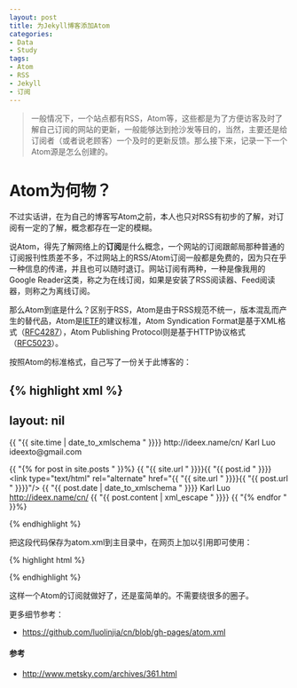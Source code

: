 ```yaml
---
layout: post
title: 为Jekyll博客添加Atom
categories:
- Data
- Study
tags:
- Atom
- RSS
- Jekyll
- 订阅
---
```


> 一般情况下，一个站点都有RSS，Atom等，这些都是为了方便访客及时了解自己订阅的网站的更新，一般能够达到抢沙发等目的，当然，主要还是给订阅者（或者说老顾客）一个及时的更新反馈。那么接下来，记录一下一个Atom源是怎么创建的。   

# Atom为何物？  
不过实话讲，在为自己的博客写Atom之前，本人也只对RSS有初步的了解，对订阅有一定的了解，概念都存在一定的模糊。  


说Atom，得先了解网络上的**订阅**是什么概念，一个网站的订阅跟邮局那种普通的订阅报刊性质差不多，不过网站上的RSS/Atom订阅一般都是免费的，因为只在乎一种信息的传递，并且也可以随时退订。网站订阅有两种，一种是像我用的Google Reader这类，称之为在线订阅，如果是安装了RSS阅读器、Feed阅读器，则称之为离线订阅。  

那么Atom到底是什么？区别于RSS，Atom是由于RSS规范不统一，版本混乱而产生的替代品，Atom是[IETF](http://baike.baidu.com/view/155093.htm)的建议标准，Atom Syndication Format是基于XML格式（[RFC4287](http://tools.ietf.org/html/rfc4287)），Atom Publishing Protocol则是基于HTTP协议格式（[RFC5023](http://tools.ietf.org/html/rfc5023)）。  

按照Atom的标准格式，自己写了一份关于此博客的：  

{% highlight xml %}
---
layout: nil
---
<?xml version="1.0"?>
<feed xmlns="http://www.w3.org/2005/Atom">
 
  <title>ideex.name</title>
  <link href="http://ideex.name/cn/"/>
  <link type="application/atom+xml" rel="self" href="http://ideex.name/cn/atom.xml"/>
  <updated>{{ "{{ site.time | date_to_xmlschema " }}}}</updated>
  <id>http://ideex.name/cn/</id>
  <author>
    <name>Karl Luo</name>
    <email>ideexto@gmail.com</email>
  </author>


 {{ "{% for post in site.posts " }}%}
  <entry>
    <id>{{ "{{ site.url " }}}}{{ "{{ post.id " }}}}</id>
    <link type="text/html" rel="alternate" href="{{ "{{ site.url " }}}}{{ "{{ post.url " }}}}"/>
    <title>{{ "{{ post.title | xml_escape " }}}}</title>
    <updated>{{ "{{ post.date | date_to_xmlschema " }}}}</updated>
    <author>
      <name>Karl Luo</name>
      <uri>http://ideex.name/cn/</uri>
    </author>
    <content type="html">{{ "{{ post.content | xml_escape " }}}}</content>
  </entry>
 {{ "{% endfor " }}%}

</feed>
{% endhighlight %}     



把这段代码保存为atom.xml到主目录中，在网页上加以引用即可使用：   

{% highlight html %}
<link href="{{ site.url }}/atom.xml" rel="alternate" title="Atom Rss" type="application/atom+xml" />
{% endhighlight %}    

这样一个Atom的订阅就做好了，还是蛮简单的。不需要绕很多的圈子。  

更多细节参考：  

- <https://github.com/luolinjia/cn/blob/gh-pages/atom.xml>



#### 参考  
- <http://www.metsky.com/archives/361.html>
